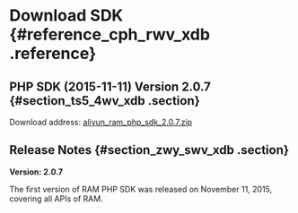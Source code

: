 # Download SDK {#reference_cph_rwv_xdb .reference}

## PHP SDK \(2015-11-11\) Version 2.0.7 {#section_ts5_4wv_xdb .section}

Download address: [aliyun\_ram\_php\_sdk\_2.0.7.zip](https://docs-aliyun.cn-hangzhou.oss.aliyun-inc.com/cn/ram/0.0.71/assets/ram-sdk/aliyun_ram_php_sdk_2.0.7.zip)

## Release Notes {#section_zwy_swv_xdb .section}

**Version: 2.0.7**

The first version of RAM PHP SDK was released on November 11, 2015, covering all APIs of RAM.

